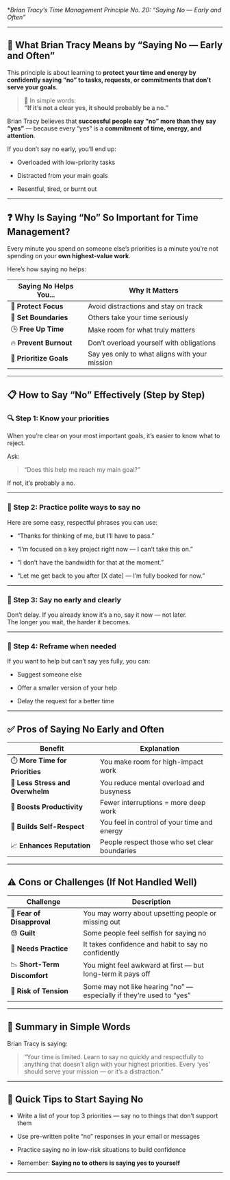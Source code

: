 **Brian Tracy’s Time Management Principle No. 20: 
	*“Saying No — Early and Often”** 

---

## 🧠 **What Brian Tracy Means by “Saying No — Early and Often”**

This principle is about learning to **protect your time and energy by confidently saying “no” to tasks, requests, or commitments that don’t serve your goals**.

> 💬 In simple words:  
> **“If it’s not a clear yes, it should probably be a no.”**

Brian Tracy believes that **successful people say “no” more than they say “yes”** — because every “yes” is a **commitment of time, energy, and attention**.

If you don’t say no early, you’ll end up:

- Overloaded with low-priority tasks
    
- Distracted from your main goals
    
- Resentful, tired, or burnt out
    

---

## ❓ **Why Is Saying “No” So Important for Time Management?**

Every minute you spend on someone else’s priorities is a minute you’re not spending on your **own highest-value work**.

Here’s how saying no helps:

|Saying No Helps You...|Why It Matters|
|---|---|
|🧠 **Protect Focus**|Avoid distractions and stay on track|
|🧱 **Set Boundaries**|Others take your time seriously|
|🕒 **Free Up Time**|Make room for what truly matters|
|🔥 **Prevent Burnout**|Don’t overload yourself with obligations|
|🎯 **Prioritize Goals**|Say yes only to what aligns with your mission|

---

## 📋 **How to Say “No” Effectively (Step by Step)**

### 🔍 Step 1: Know your priorities

When you’re clear on your most important goals, it’s easier to know what to reject.

Ask:

> “Does this help me reach my main goal?”

If not, it’s probably a no.

---

### 🛑 Step 2: Practice polite ways to say no

Here are some easy, respectful phrases you can use:

- “Thanks for thinking of me, but I’ll have to pass.”
    
- “I’m focused on a key project right now — I can’t take this on.”
    
- “I don’t have the bandwidth for that at the moment.”
    
- “Let me get back to you after [X date] — I’m fully booked for now.”
    

---

### 🧭 Step 3: Say no **early and clearly**

Don’t delay. If you already know it’s a no, say it now — not later.  
The longer you wait, the harder it becomes.

---

### 🔁 Step 4: Reframe when needed

If you want to help but can’t say yes fully, you can:

- Suggest someone else
    
- Offer a smaller version of your help
    
- Delay the request for a better time
    

---

## ✅ **Pros of Saying No Early and Often**

|Benefit|Explanation|
|---|---|
|⏱️ **More Time for Priorities**|You make room for high-impact work|
|🧠 **Less Stress and Overwhelm**|You reduce mental overload and busyness|
|🚀 **Boosts Productivity**|Fewer interruptions = more deep work|
|💪 **Builds Self-Respect**|You feel in control of your time and energy|
|📈 **Enhances Reputation**|People respect those who set clear boundaries|

---

## ⚠️ **Cons or Challenges (If Not Handled Well)**

|Challenge|Description|
|---|---|
|😬 **Fear of Disapproval**|You may worry about upsetting people or missing out|
|😓 **Guilt**|Some people feel selfish for saying no|
|🔄 **Needs Practice**|It takes confidence and habit to say no confidently|
|📉 **Short-Term Discomfort**|You might feel awkward at first — but long-term it pays off|
|🧊 **Risk of Tension**|Some may not like hearing “no” — especially if they’re used to “yes”|

---

## 🧠 **Summary in Simple Words**

Brian Tracy is saying:

> “Your time is limited. Learn to say no quickly and respectfully to anything that doesn’t align with your highest priorities. Every ‘yes’ should serve your mission — or it’s a distraction.”

---

## 🔧 **Quick Tips to Start Saying No**

- Write a list of your top 3 priorities — say no to things that don’t support them
    
- Use pre-written polite “no” responses in your email or messages
    
- Practice saying no in low-risk situations to build confidence
    
- Remember: **Saying no to others is saying yes to yourself**
    

---

